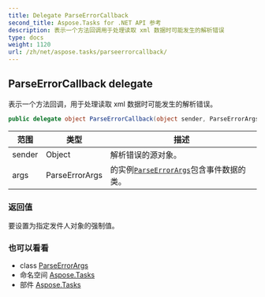 ```yaml
---
title: Delegate ParseErrorCallback
second_title: Aspose.Tasks for .NET API 参考
description: 表示一个方法回调用于处理读取 xml 数据时可能发生的解析错误
type: docs
weight: 1120
url: /zh/net/aspose.tasks/parseerrorcallback/
---
```

## ParseErrorCallback delegate

表示一个方法回调，用于处理读取 xml 数据时可能发生的解析错误。

```csharp
public delegate object ParseErrorCallback(object sender, ParseErrorArgs args);
```

| 范围 | 类型 | 描述 |
| --- | --- | --- |
| sender | Object | 解析错误的源对象。 |
| args | ParseErrorArgs | 的实例[`ParseErrorArgs`](../parseerrorargs/)包含事件数据的类。 |

### 返回值

要设置为指定发件人对象的强制值。

### 也可以看看

* class [ParseErrorArgs](../parseerrorargs/)
* 命名空间 [Aspose.Tasks](../../aspose.tasks/)
* 部件 [Aspose.Tasks](../../)


